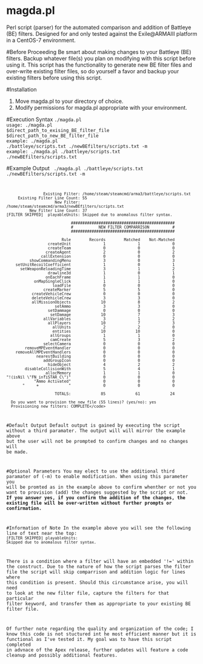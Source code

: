 # magda.pl

Perl script (parser) for the automated comparison and addition of Battleye (BE) filters. Designed for and only tested against the  Exile@ARMAIII platform in a CentOS-7 environment.

#Before Proceeding
Be smart about making changes to your Battleye (BE) filters. Backup whatever file(s) you plan on modifying with this script before using it. This script has the functionality to generate new BE filter files and over-write existing filter files, so do yourself a favor and backup your existing filters before using this script.

#Installation
1. Move magda.pl to your directory of choice.
2. Modify permissions for magda.pl appropriate with your environment.

#Execution Syntax
<code>./magda.pl</code><br>
<code>usage: ./magda.pl $direct_path_to_exising_BE_filter_file $direct_path_to_new_BE_filter_file</code><br>
<code>example: ./magda.pl ./battleye/scripts.txt ./newBEfilters/scripts.txt -m</code><br>
<code>example: ./magda.pl ./battleye/scripts.txt ./newBEfilters/scripts.txt</code><br>


#Example Output
<code>
./magda.pl ./battleye/scripts.txt ./newBEfilters/scripts.txt -m

                    Existing Filter: /home/steam/steamcmd/arma3/battleye/scripts.txt
         Existing Filter Line Count: 55
                         New Filter: /home/steam/steamcmd/arma3/newBEfilters/scripts.txt
              New Filter Line Count: 37  
    [FILTER SKIPPED]  playableUnits: Skipped due to anomalous filter syntax.

                                #############################################
                                #           NEW FILTER COMPARRISON          #
                                #############################################

                            Rule        Records        Matched    Not-Matched
                      createUnit              1              1              0
                      createTeam              0              0              0
                     createAgent              2              0              2
                   callExtension              0              0              0
              showCommandingMenu              3              0              3
        setUnitRecoilCoefficient              1              0              1
          setWeaponReloadingTime              3              1              2
                      drawline3d              1              0              1
                     onEachFrame              1              1              0
                onMapSingleClick              1              1              0
                        loadFile              0              0              0
                    createMarker              5              5              0
               createVehicleCrew              0              0              0
               deleteVehicleCrew              3              3              0
               allMissionObjects             10              8              2
                         setAmmo              3              3              0
                      setDammage              0              0              0
                       setDamage             10              7              3
                    allVariables              3              1              2
                      allPlayers             10              7              3
                        allUnits              2              2              0
                        entities             10             10              0
                       allGroups              1              1              0
                       camCreate              5              3              2
                    selectCamera              0              0              0
            removeMPEventHandler              0              0              0
        removeAllMPEventHandlers              0              0              0
                 nearestBuilding              0              0              0
                    addGroupIcon              0              0              0
                      hideObject              4              2              2
            disableCollisionWith              5              4              1
                    _allocMemory              1              1              0
    "!(isNil \"FN_infiSTAR_C\")"              0              0              0
                "Ammo Activated"              0              0              0
           "     +             "              0              0              0

                         TOTALS:             85             61             24
                       
      Do you want to provision the new file (55 lines)? (yes/no): yes
      Provisioning new filters: COMPLETE</code>

#Default Output
Default output is gained by executing the script without a third paramater. The output will will mirror the example above but the user will not be prompted to confirm changes and no changes will be made.

#Optional Parameters
You may elect to use the additional third paramater of (-m) to enable modification. When using this parameter you will be promted as in the example above to confirm whenther or not you want to provision (add) the changes suggested by the script or not. <b>If you answer yes, if you confirm the addition of the changes, the existing file will be over-written without further prompts or confirmation.</b>

#Information of Note
In the example above you will see the following line of text near the top:
<code><br>[FILTER SKIPPED]  playableUnits: Skipped due to anomalous filter syntax.</code>

There is a condition where a filter will have an embedded '!=' within the construct. Due to the nature of how the script parses the filter file the script will skip comparrison and addition logic for lines where this condition is present. Should this circumstance arise, you will need to look at the new filter file, capture the filters for that particular filter keyword, and transfer them as appropriate to your existing BE filter file.

Of further note regarding the quality and organization of the code; I know this code is not stuctured int he most efficient manner but it is functional as I've tested it. My goal was to have this script completed in advnace of the Apex release, further updates will feature a code cleanup and possibly additional features.
